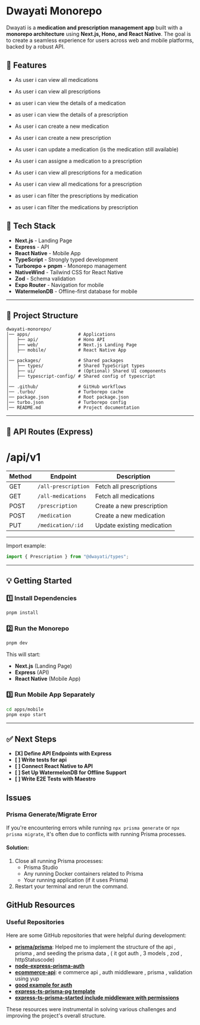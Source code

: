 # Dwayati Monorepo

Dwayati is a **medication and prescription management app** built with a **monorepo architecture** using **Next.js, Hono, and React Native**. The goal is to create a seamless experience for users across web and mobile platforms, backed by a robust API.

## 📝 Features

- As user i can view all medications
- As user i can view all prescriptions
- as user i can view the details of a medication
- as user i can view the details of a prescription

- As user i can create a new medication
- As user i can create a new prescription

- As user i can update a medication (is the medication still available)

- As user i can assigne a medication to a prescription

- As user i can view all prescriptions for a medication
- As user i can view all medications for a prescription

- as user i can filter the prescriptions by medication
- as user i can filter the medications by prescription

## 🚀 Tech Stack

- **Next.js** - Landing Page
- **Express** - API
- **React Native** - Mobile App
- **TypeScript** - Strongly typed development
- **Turborepo + pnpm** - Monorepo management
- **NativeWind** - Tailwind CSS for React Native
- **Zod** - Schema validation
- **Expo Router** - Navigation for mobile
- **WatermelonDB** - Offline-first database for mobile

---

## 📂 Project Structure

```
dwayati-monorepo/
│── apps/                  # Applications
│   ├── api/               # Hono API
│   ├── web/               # Next.js Landing Page
│   ├── mobile/            # React Native App
│
│── packages/              # Shared packages
│   ├── types/             # Shared TypeScript types
│   ├── ui/                # (Optional) Shared UI components
│   ├── typescript-config/ # Shared config of typescript
│
│── .github/               # GitHub workflows
│── .turbo/                # Turborepo cache
│── package.json           # Root package.json
│── turbo.json             # Turborepo config
│── README.md              # Project documentation
```

---

## 📜 API Routes (Express)

# /api/v1

| Method | Endpoint             | Description               |
| ------ | ----------------     | ------------------------- |
| GET    | `/all-prescription`  | Fetch all prescriptions   |
| GET    | `/all-medications`   | Fetch all medications     |
| POST   | `/prescription`      | Create a new prescription |
| POST   | `/medication`        | Create a new medication   |
| PUT    | `/medication/:id`    | Update existing medication|

---

Import example:

```ts
import { Prescription } from "@dwayati/types";
```

---

## 💡 Getting Started

### 1️⃣ Install Dependencies

```sh
pnpm install
```

### 2️⃣ Run the Monorepo

```sh
pnpm dev
```

This will start:

- **Next.js** (Landing Page)
- **Express** (API)
- **React Native** (Mobile App)

### 3️⃣ Run Mobile App Separately

```sh
cd apps/mobile
pnpm expo start
```

---

## ✅ Next Steps

- **[X] Define API Endpoints with Express**
- **[ ] Write tests for api**
- **[ ] Connect React Native to API**
- **[ ] Set Up WatermelonDB for Offline Support**
- **[ ] Write E2E Tests with Maestro**

## Issues

### Prisma Generate/Migrate Error
If you're encountering errors while running `npx prisma generate` or `npx prisma migrate`, it's often due to conflicts with running Prisma processes. 

#### Solution:
1. Close all running Prisma processes:
   - Prisma Studio
   - Any running Docker containers related to Prisma
   - Your running application (if it uses Prisma)
2. Restart your terminal and rerun the command.


## GitHub Resources

### Useful Repositories
Here are some GitHub repositories that were helpful during development:

- **[prisma/prisma](https://github.dev/YounesseElkars/Express-Prisma-TypeScript/blob/main/prisma/schema.prisma)**: Helped me to implement the structure of the api , prisma , and seeding the prisma data , ( it got auth , 3 models , zod , httpStatuscode)
- **[node-express-prisma-auth](https://github.com/gothinkster/node-express-prisma-v1-official-app)**
- **[ecommerce-api](https://github.dev/OmkarK45/ecommerce-backend-ts-pgsql/blob/main/src/validation/index.ts)**: e commerce api , auth middleware , prisma , validation using yup
- **[good example for auth](https://github.com/sushantrahate/express-typescript-prisma-postgresql/blob/main/src/middleware/validation.middleware.ts)**
- **[express-ts-prisma-pg template](https://github.com/henzyd/ts-express-prisma-pg-template/blob/main/src/controllers/auth.ts)**
- **[express-ts-prisma-started include middleware with permissions](https://github.com/LuchoBazz/express-ts-rest-starter-kit/blob/main/prisma/schema.prisma)**

These resources were instrumental in solving various challenges and improving the project's overall structure.